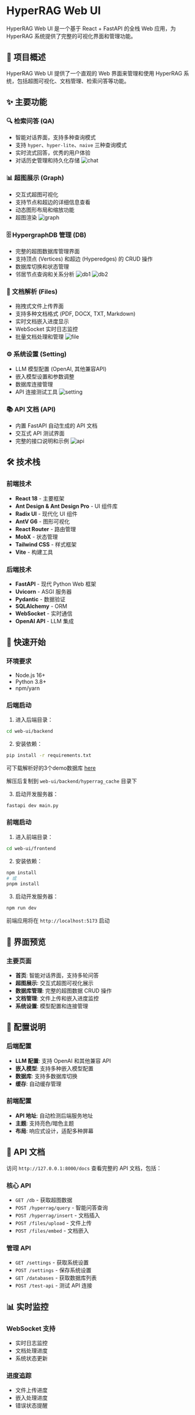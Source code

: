 # HyperRAG Web UI

HyperRAG Web UI 是一个基于 React + FastAPI 的全栈 Web 应用，为 HyperRAG 系统提供了完整的可视化界面和管理功能。

## 📖 项目概述

HyperRAG Web UI 提供了一个直观的 Web 界面来管理和使用 HyperRAG 系统，包括超图可视化、文档管理、检索问答等功能。

## ✨ 主要功能

### 🔍 检索问答 (QA)
- 智能对话界面，支持多种查询模式
- 支持 `hyper`、`hyper-lite`、`naive` 三种查询模式
- 实时流式回答，优秀的用户体验
- 对话历史管理和持久化存储
![chat](./assets/chat.png)

### 📊 超图展示 (Graph)
- 交互式超图可视化
- 支持节点和超边的详细信息查看
- 动态图形布局和缩放功能
- 超图渲染
![graph](./assets/graph.png)

### 🗄️ HypergraphDB 管理 (DB)
- 完整的超图数据库管理界面
- 支持顶点 (Vertices) 和超边 (Hyperedges) 的 CRUD 操作
- 数据库切换和状态管理
- 邻居节点查询和关系分析
![db1](./assets/db1.png)
![db2](./assets/db2.png)

### 📁 文档解析 (Files)
- 拖拽式文件上传界面
- 支持多种文档格式 (PDF, DOCX, TXT, Markdown)
- 实时文档嵌入进度显示
- WebSocket 实时日志监控
- 批量文档处理和管理
![file](./assets/file.png)

### ⚙️ 系统设置 (Setting)
- LLM 模型配置 (OpenAI, 其他兼容API)
- 嵌入模型设置和参数调整
- 数据库连接管理
- API 连接测试工具
![setting](./assets/setting.png)

### 📚 API 文档 (API)
- 内置 FastAPI 自动生成的 API 文档
- 交互式 API 测试界面
- 完整的接口说明和示例
![api](./assets/api.png)

## 🛠️ 技术栈

### 前端技术
- **React 18** - 主要框架
- **Ant Design & Ant Design Pro** - UI 组件库
- **Radix UI** - 现代化 UI 组件
- **AntV G6** - 图形可视化
- **React Router** - 路由管理
- **MobX** - 状态管理
- **Tailwind CSS** - 样式框架
- **Vite** - 构建工具

### 后端技术
- **FastAPI** - 现代 Python Web 框架
- **Uvicorn** - ASGI 服务器
- **Pydantic** - 数据验证
- **SQLAlchemy** - ORM
- **WebSocket** - 实时通信
- **OpenAI API** - LLM 集成

## 🚀 快速开始

### 环境要求
- Node.js 16+ 
- Python 3.8+
- npm/yarn

### 后端启动

1. 进入后端目录：
```bash
cd web-ui/backend
```

2. 安装依赖：
```bash
pip install -r requirements.txt
```

可下载解析好的3个demo数据库 [here](https://pan.baidu.com/s/1mrDJVpMW59gLtRRSXafXdw?pwd=w642)

解压后复制到 `web-ui/backend/hyperrag_cache` 目录下

3. 启动开发服务器：
```bash
fastapi dev main.py
```

### 前端启动

1. 进入前端目录：
```bash
cd web-ui/frontend
```

2. 安装依赖：
```bash
npm install
# 或
pnpm install
```

3. 启动开发服务器：
```bash
npm run dev
```

前端应用将在 `http://localhost:5173` 启动

## 📱 界面预览

### 主要页面
- **首页**: 智能对话界面，支持多轮问答
- **超图展示**: 交互式超图可视化展示
- **数据库管理**: 完整的超图数据 CRUD 操作
- **文档管理**: 文件上传和嵌入进度监控
- **系统设置**: 模型配置和连接管理

## 🔧 配置说明

### 后端配置
- **LLM 配置**: 支持 OpenAI 和其他兼容 API
- **嵌入模型**: 支持多种嵌入模型配置
- **数据库**: 支持多数据库切换
- **缓存**: 自动缓存管理

### 前端配置
- **API 地址**: 自动检测后端服务地址
- **主题**: 支持亮色/暗色主题
- **布局**: 响应式设计，适配多种屏幕

## 🔗 API 文档

访问 `http://127.0.0.1:8000/docs` 查看完整的 API 文档，包括：

### 核心 API
- `GET /db` - 获取超图数据
- `POST /hyperrag/query` - 智能问答查询
- `POST /hyperrag/insert` - 文档插入
- `POST /files/upload` - 文件上传
- `POST /files/embed` - 文档嵌入

### 管理 API
- `GET /settings` - 获取系统设置
- `POST /settings` - 保存系统设置
- `GET /databases` - 获取数据库列表
- `POST /test-api` - 测试 API 连接

## 📊 实时监控

### WebSocket 支持
- 实时日志监控
- 文档处理进度
- 系统状态更新

### 进度追踪
- 文件上传进度
- 嵌入处理进度
- 错误状态提醒
